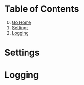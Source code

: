 # Table of Contents

0. [Go Home](../README.md)
1. [Settings](#settings)
2. [Logging](#logging)

# Settings

# Logging
